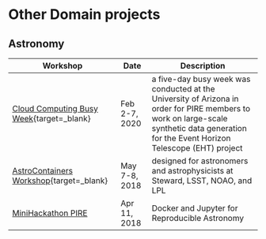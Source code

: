 # Other Domain projects

## Astronomy

| Workshop | Date | Description |
|----------|------|-------------|
| [Cloud Computing Busy Week](http://bhpire.arizona.edu/2020/02/18/cloud-computing-busy-week/){target=_blank} | Feb 2-7, 2020 | a five-day busy week was conducted at the University of Arizona in order for PIRE members to work on large-scale synthetic data generation for the Event Horizon Telescope (EHT) project |
| [AstroContainers Workshop](https://astcon.github.io/2018-05-workshop/){target=_blank} | May 7-8, 2018 | designed for astronomers and astrophysicists at Steward, LSST, NOAO, and LPL |
| [MiniHackathon PIRE](https://astcon.github.io/2018-04-hackathon/) | Apr 11, 2018 | Docker and Jupyter for Reproducible Astronomy |
